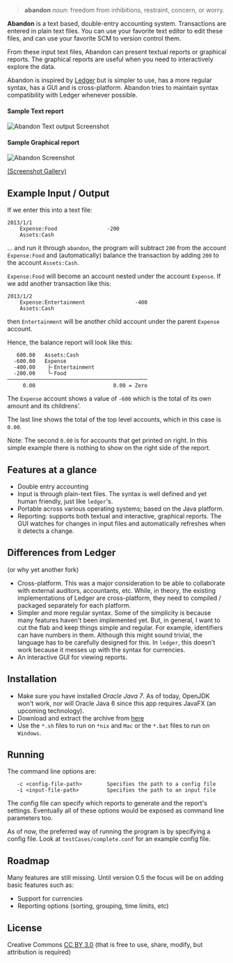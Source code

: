 > **abandon** _noun_: freedom from inhibitions, restraint, concern, or worry.

**Abandon** is a text based, double-entry accounting system. Transactions are entered in plain text files. You can use your
favorite text editor to edit these files, and can use your favorite SCM to version control them.

From these input text files, Abandon can present textual reports
or graphical reports. The graphical reports are useful when you need to interactively explore the data.

Abandon is inspired by [Ledger](http://http://www.ledger-cli.org/) but is simpler to use, has a more regular syntax, has a GUI
and is cross-platform. Abandon tries to maintain syntax compatibility with Ledger whenever possible.

#### Sample Text report
![Abandon Text output Screenshot](http://i.imgur.com/3mks4uv.png)

#### Sample Graphical report
![Abandon Screenshot](http://i.imgur.com/NjsTssB.png)

[(Screenshot Gallery)](http://imgur.com/a/GLhV5#0)

## Example Input / Output
If we enter this into a text file:
```
2013/1/1
    Expense:Food                -200
    Assets:Cash
```

... and run it through `abandon`, the program will subtract `200` from the account `Expense:Food` and (automatically) balance the transaction by adding `200` to the account `Assets:Cash`.

`Expense:Food` will become an account nested under the account `Expense`. If we add another transaction like this:
```
2013/1/2
    Expense:Entertainment                -400
    Assets:Cash
```
then `Entertainment` will be another child account under the parent `Expense` account.

Hence, the balance report will look like this:

```
   600.00   Assets:Cash        
  -600.00   Expense            
  -400.00    ├╴Entertainment   
  -200.00    └╴Food            
─────────────────────────────────────────────
     0.00                         0.00 = Zero
```

The `Expense` account shows a value of `-600` which is the total of its own amount and its childrens'.

The last line shows the total of the top level accounts, which in this case is `0.00`.

Note: The second `0.00` is for accounts that get printed on right. In this simple example there is nothing to show on the right side of the report.


## Features at a glance

* Double entry accounting
* Input is through plain-text files. The syntax is well defined and yet human friendly, just like `ledger`'s.
* Portable across various operating systems; based on the Java platform.
* Reporting: supports both textual and interactive, graphical reports.
  The GUI watches for changes in input files and automatically refreshes when it detects a change.


## Differences from Ledger
(or why yet another fork)
* Cross-platform. This was a major consideration to be able to collaborate with external auditors, accountants, etc. While, in theory, the existing implementations of Ledger are cross-platform, they need to compiled / packaged separately for each platform.
* Simpler and more regular syntax. Some of the simplicity is because many features haven't been implemented yet. But, in general, I want to cut the flab and keep things simple and regular.
  For example, identifiers can have numbers in them. Although this might sound trivial, the language has to be carefully designed for this. In `ledger`, this doesn't work because it messes up with the syntax for currencies.
* An interactive GUI for viewing reports. 

## Installation
* Make sure you have installed *Oracle Java 7*.
  As of today, OpenJDK won't work, nor will Oracle Java 6 since this app requires JavaFX (an upcoming technology).
* Download and extract the archive from [here](https://github.com/hrj/abandon/releases)
* Use the `*.sh` files to run on `*nix` and `Mac` or the `*.bat` files to run on `Windows`.

## Running

The command line options are:
```
   -c <config-file-path>        Specifies the path to a config file
   -i <input-file-path>         Specifies the path to an input file
```

The config file can specify which reports to generate and the report's settings. Eventually all of these options would be
exposed as command line parameters too.

As of now, the preferred way of running the program is by specifying a config file. Look at `testCases/complete.conf` for an example config file.

## Roadmap

Many features are still missing. Until version 0.5 the focus will be on adding basic features such as:

* Support for currencies
* Reporting options (sorting, grouping, time limits, etc)

## License
Creative Commons [CC BY 3.0](http://creativecommons.org/licenses/by/3.0/)
(that is free to use, share, modify, but attribution is required)
